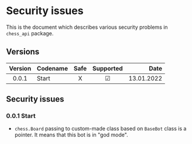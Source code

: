 # Security issues
This is the document which describes various security problems
in `chess_api` package.

## Versions
| Version | Codename | Safe  | Supported | Date     |
|:-------:|:---------|:-----:|:---------:|---------:|
| 0.0.1   | Start    |   X   |&#9745;    |13.01.2022|

## Security issues
### 0.0.1 Start
- `chess.Board` passing to custom-made class based on `BaseBot` class is a pointer. It means that this bot is in "god mode".